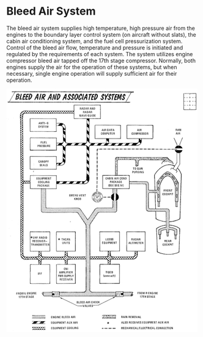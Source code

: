 # Bleed Air System

The bleed air system supplies high temperature, high
pressure air from the engines to the boundary layer
control system (on aircraft without slats), the cabin air
conditioning system, and the fuel cell pressurization
system. Control of the bleed air flow, temperature and
pressure is initiated and regulated by the requirements of
each system. The system utilizes engine compressor bleed
air tapped off the 17th stage compressor. Normally, both
engines supply the air for the operation of these systems,
but when necessary, single engine operation will supply
sufficient air for their operation.
<!-- straight from the flight manual -->

![bleed air system](../img/bleed_air_system.jpg)
